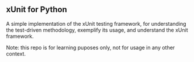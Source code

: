 ## xUnit for Python

A simple implementation of the xUnit testing framework,
for understanding the test-driven methodology, exemplify 
its usage, and understand the xUnit framework.

Note: this repo is for learning puposes only, not for usage in any other context.
